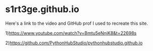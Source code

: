# s1rt3ge.github.io

Here's a link to the video and GitHub prof I used to recreate this site.

1)https://www.youtube.com/watch?v=Bmtu5eNnjK8&t=22698s

2)https://github.com/PythonHubStudio/pythonhubstudio.github.io

